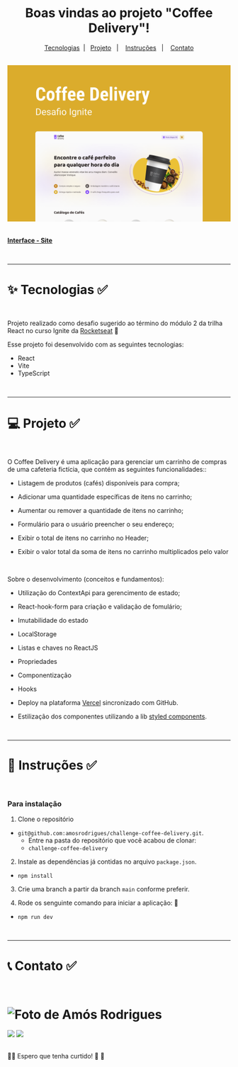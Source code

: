 <div align="center">
  <h1>
    Boas vindas ao projeto "Coffee Delivery"!
  </h1>
<p align="center">
  <a href="#tecnologias">Tecnologias</a>&nbsp;&nbsp;|&nbsp;&nbsp;
  <a href="#projeto">Projeto</a>&nbsp;&nbsp;&nbsp;|&nbsp;&nbsp;&nbsp;
  <a href="#instruções">Instruções</a>&nbsp;&nbsp;&nbsp;|&nbsp;&nbsp;&nbsp;
  <a href="#contato">Contato</a>
</p>
<br>
    <img alt="App Coffee Delivery" title="Coffee Delivery" src="./src/assets/capa.svg" />
</div>

<br>

[**Interface - Site**](https://coffee-delivery-theta.vercel.app/)

<br>

---

<h1 id="tecnologias">✨ Tecnologias ✅</h1>

<br>

Projeto realizado como desafio sugerido ao término do módulo 2 da trilha React no curso Ignite da [Rocketseat](https://www.rocketseat.com.br/) 🚀

Esse projeto foi desenvolvido com as seguintes tecnologias:

- React
- Vite
- TypeScript

<br>

---

<h1 id="projeto">💻 Projeto ✅</h1>

<br>

O Coffee Delivery é uma aplicação para gerenciar um carrinho de compras de uma cafeteria fictícia, que contém as seguintes funcionalidades::

- Listagem de produtos (cafés) disponíveis para compra;

- Adicionar uma quantidade específicas de itens no carrinho;

- Aumentar ou remover a quantidade de itens no carrinho;

- Formulário para o usuário preencher o seu endereço;

- Exibir o total de itens no carrinho no Header;

- Exibir o valor total da soma de itens no carrinho multiplicados pelo valor

<br>

Sobre o desenvolvimento (conceitos e fundamentos):

- Utilização do ContextApi para gerencimento de estado;

- React-hook-form para criação e validação de fomulário;

- Imutabilidade do estado

- LocalStorage

- Listas e chaves no ReactJS

- Propriedades

- Componentização

- Hooks

- Deploy na plataforma [Vercel](https://vercel.com/) sincronizado com GitHub.

- Estilização dos componentes utilizando a lib [styled components](https://styled-components.com/).

<br>

---

<h1 id="instruções"> 🚀 Instruções ✅</h1>

<br>

### Para instalação

1. Clone o repositório

- `git@github.com:amosrodrigues/challenge-coffee-delivery.git`.
  - Entre na pasta do repositório que você acabou de clonar:
  - `challenge-coffee-delivery`

2. Instale as dependências já contidas no arquivo `package.json`.

- `npm install`

3. Crie uma branch a partir da branch `main` conforme preferir.

4. Rode os senguinte comando para iniciar a aplicação: 🎲

- `npm run dev`

<br>

---

<h1 id="contato">📞 Contato ✅</h1>

<br>

<h1>
  <img alt="Foto de Amós Rodrigues" title="Amós Rodrigues" src="https://avatars.githubusercontent.com/u/73254602?v=4" width="200px"  />
</h1>

<div> 
  <a href = "mailto:amos.adm.rh@gmail.com"><img src="https://img.shields.io/badge/-Gmail-%23333?style=for-the-badge&logo=gmail&logoColor=white" target="_blank"></a>
  <a href="https://www.linkedin.com/in/amos-rodrigues-dev" target="_blank"><img src="https://img.shields.io/badge/-LinkedIn-%230077B5?style=for-the-badge&logo=linkedin&logoColor=white" target="_blank"></a> 
</div>

<br>

👋🏻 Espero que tenha curtido! 💜 💚
